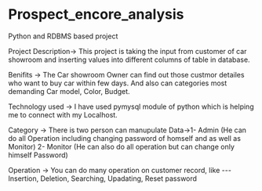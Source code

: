 # Prospect_encore_analysis
Python and RDBMS based project

Project Description->   This project is taking the input from customer of car showroom and inserting values into different columns of table in database.

Benifits -> The Car showroom Owner can find out those custmor detailes who want to buy car within few days. And also can categories most demanding Car model, Color, Budget.

Technology used ->  I have used pymysql module of python which is helping me to connect with my Localhost.

Category -> There is two person can manupulate Data->1- Admin (He can do all Operation including changing password of homself and as well as Monitor)
                                                     2- Monitor (He can also do all operation but can change only himself Password)

Operation -> You can do many operation on customer record, like --- Insertion, Deletion, Searching, Upadating, Reset password
